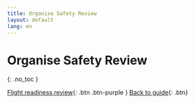 ```yaml
---
title: Organise Safety Review
layout: default
lang: en
---
```


# Organise Safety Review
{: .no_toc }




[Flight readiness review]({{site.url}}/project-managers/pm-frr/){: .btn .btn-purple }
[Back to guide]({{site.url}}//pm/guide#how-to){: .btn}